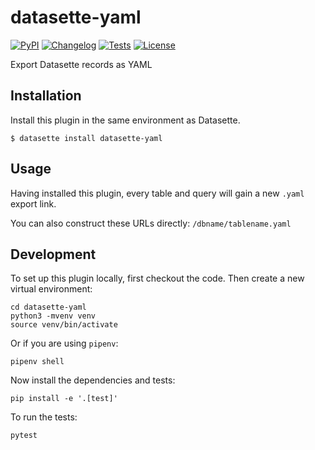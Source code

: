 # datasette-yaml

[![PyPI](https://img.shields.io/pypi/v/datasette-yaml.svg)](https://pypi.org/project/datasette-yaml/)
[![Changelog](https://img.shields.io/github/v/release/simonw/datasette-yaml?include_prereleases&label=changelog)](https://github.com/simonw/datasette-yaml/releases)
[![Tests](https://github.com/simonw/datasette-yaml/workflows/Test/badge.svg)](https://github.com/simonw/datasette-yaml/actions?query=workflow%3ATest)
[![License](https://img.shields.io/badge/license-Apache%202.0-blue.svg)](https://github.com/simonw/datasette-yaml/blob/main/LICENSE)

Export Datasette records as YAML

## Installation

Install this plugin in the same environment as Datasette.

    $ datasette install datasette-yaml

## Usage

Having installed this plugin, every table and query will gain a new `.yaml` export link.

You can also construct these URLs directly: `/dbname/tablename.yaml`

## Development

To set up this plugin locally, first checkout the code. Then create a new virtual environment:

    cd datasette-yaml
    python3 -mvenv venv
    source venv/bin/activate

Or if you are using `pipenv`:

    pipenv shell

Now install the dependencies and tests:

    pip install -e '.[test]'

To run the tests:

    pytest

